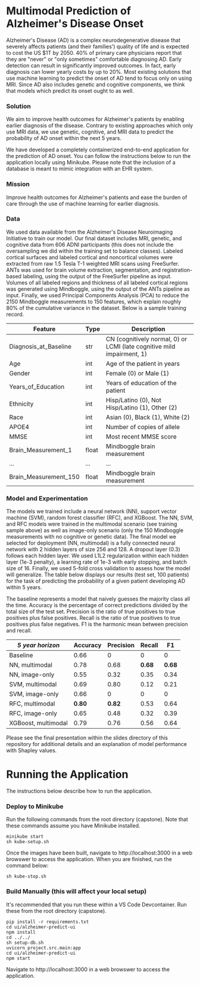 # Multimodal Prediction of Alzheimer's Disease Onset
Alzheimer's Disease (AD) is a complex neurodegenerative disease that severely affects patients (and their families') quality of life and is expected to cost the US $1T by 2050. 40% of primary care physicians report that they are "never" or "only sometimes" comfortable diagnosing AD. Early detection can result in significantly improved outcomes. In fact, early diagnosis can lower yearly costs by up to 20%. Most existing solutions that use machine learning to predict the onset of AD tend to focus only on using MRI. Since AD also includes genetic and cognitive components, we think that models which predict its onset ought to as well.

### Solution
We aim to improve health outcomes for Alzheimer's patients by enabling earlier diagnosis of the disease. Contrary to existing approaches which only use MRI data, we use genetic, cognitive, and MRI data to predict the probability of AD onset within the next 5 years.

We have developed a completely containerized end-to-end application for the prediction of AD onset. You can follow the instructions below to run the application locally using Minikube. Please note that the inclusion of a database is meant to mimic integration with an EHR system.

### Mission
Improve health outcomes for Alzheimer's patients and ease the burden of care through the use of machine learning for earlier diagnosis.

### Data
We used data available from the Alzheimer's Disease Neuroimaging Initiative to train our model. Our final dataset includes MRI, genetic, and cognitive data from 606 ADNI participants (this does not include the oversampling we did within the training set to balance classes). Labeled cortical surfaces and labeled cortical and noncortical volumes were extracted from raw 1.5 Tesla T-1 weighted MRI scans using FreeSurfer. ANTs was used for brain volume extraction, segmentation, and registration-based labeling, using the output of the FreeSurfer pipeline as input. Volumes of all labeled regions and thickness of all labeled cortical regions was generated using Mindboggle, using the output of the ANTs pipeline as input. Finally, we used Principal Components Analysis (PCA) to reduce the 2150 Mindboggle measurements to 150 features, which explain roughly 80% of the cumulative variance in the dataset. Below is a sample training record.

| Feature | Type | Description |
|----------|----------|----------|
| Diagnosis_at_Baseline    | str    | CN (cognitively normal, 0) or LCMI (late cognitive mild impairment, 1)  |
| Age    | int   | Age of the patient in years  |
| Gender    | int    | Female (0) or Male (1)    |
| Years_of_Education   | int   | Years of education of the patient   |
| Ethnicity    | int    | Hisp/Latino (0), Not Hisp/Latino (1), Other (2)    |
| Race    | int   | Asian (0), Black (1), White (2)   |
| APOE4   | int   | Number of copies of allele  |
| MMSE  | int   | Most recent MMSE score  |
| Brain_Measurement_1   | float   | Mindboggle brain measurement   |
| ...  | ...  | ...  |
| Brain_Measurement_150  | float   | Mindboggle brain measurement  |

### Model and Experimentation
The models we trained include a neural network (NN), support vector machine (SVM), random forest classifier (RFC), and XGBoost. The NN, SVM, and RFC models were trained in the multimodal scenario (see training sample above) as well as image-only scenario (only the 150 Mindboggle measurements with no cognitive or genetic data). The final model we selected for deployment (NN, multimodal) is a fully connected neural network with 2 hidden layers of size 256 and 128. A dropout layer (0.3) follows each hidden layer. We used L1L2 regularization within each hidden layer (1e-3 penalty), a learning rate of 1e-3 with early stopping, and batch size of 16. Finally, we used 5-fold cross validation to assess how the model will generalize. The table below displays our results (test set, 100 patients) for the task of predicting the probability of a given patient developing AD within 5 years. 

The baseline represents a model that naively guesses the majority class all the time. Accuracy is the percentage of correct predictions divided by the total size of the test set. Precision is the ratio of true positives to true positives plus false positives. Recall is the ratio of true positives to true positives plus false negatives. F1 is the harmonic mean between precision and recall.

| *5 year horizon*| Accuracy | Precision | Recall | F1 |
|----------|----------|----------|----------|----------|
| Baseline    | 0.66   | 0   | 0   | 0   |
| NN, multimodal    | 0.78  | 0.68   | **0.68**   | **0.68**   |
| NN, image-only    | 0.55    | 0.32   | 0.35    | 0.34   |
| SVM, multimodal   | 0.69  | 0.80    | 0.12  | 0.21  |
| SVM, image-only  | 0.66   | 0   | 0   | 0   |
| RFC, multimodal   | **0.80**   | **0.82**    | 0.53   | 0.64   |
| RFC, image-only    | 0.65  | 0.48   | 0.32   | 0.39    |
| XGBoost, multimodal   | 0.79   | 0.76    | 0.56   | 0.64   |

Please see the final presentation within the slides directory of this repository for additional details and an explanation of model performance with Shapley values.

# Running the Application
The instructions below describe how to run the application.

### Deploy to Minikube
Run the following commands from the root directory (capstone). Note that these commands assume you have Minikube installed.

    minikube start
    sh kube-setup.sh

Once the images have been built, navigate to http://localhost:3000 in a web browswer to access the application. When you are finished, run the command below:

    sh kube-stop.sh

### Build Manually (this will affect your local setup)
It's recommended that you run these within a VS Code Devcontainer. Run these from the root directory (capstone).

    pip install -r requirements.txt
    cd ui/alzheimer-predict-ui
    npm install
    cd ../../
    sh setup-db.sh
    uvicorn project.src.main:app
    cd ui/alzheimer-predict-ui
    npm start

Navigate to http://localhost:3000 in a web browswer to access the application.